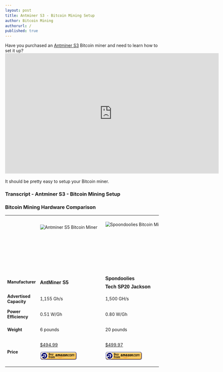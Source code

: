 ```yaml
---
layout: post
title: Antminer S3 - Bitcoin Mining Setup
author: Bitcoin Mining
authorurl: /
published: true
---
```



<p>Have you purchased an <A href="http://www.runtogold.com/1155ghsantminerbitcoinminer">Antminer S3</a> Bitcoin miner and need to learn how to set it up?
<iframe width="700" height="394" src="https://www.youtube.com/embed/4RBt2LPMEZY" frameborder="0" allowfullscreen></iframe>
<p>It should be pretty easy to setup your Bitcoin miner.

### Transcript - Antminer S3 - Bitcoin Mining Setup


### Bitcoin Mining Hardware Comparison

<div id="tableMainWrapper"><div id="tableWrapper" style="width: 100%;"><table id="vsTable"><tbody class=""><tr class=""><td class="cat title" style="width: 25%;"></td><td class="title" style="width: 25%;"><div class=""></div></td><td class="title" style="width: 25%;"></td><td class="title" style="width: 25%;"></td></tr><tr class="second"><td class="cat" style="width: 280px;"></td><td style="width: 281px;" class="text"><div><p><img style="display: block; margin-left: auto; margin-right: auto;" src="https://www.bitcoinmining.com/images/bitcoin-miner-antminer-s5.jpg" alt="Antminer S5 Bitcoin Miner" width="200" height="133"></p></div></td><td style="width: 280px;" class="text"><div><p><img style="display: block; margin-left: auto; margin-right: auto;" src="https://www.bitcoinmining.com/images/bitcoin-miner-spondoolies.jpg" alt="Spoondoolies Bitcoin Miner" width="200" height="150"></p></div></td><td style="width: 280px;" class="text"><div><p><img style="display: block; margin-left: auto; margin-right: auto;" src="https://www.bitcoinmining.com/images/bitcoin-miner-bitfury-usb.jpg" alt="Bitfury USB Bitcoin Miner" width="200" height="111"></p></div></td></tr><tr><td class="cat" style="width: 25%;"><div class=""><b>Manufacturer</b></div></td><td style="width: 25%;" class="text"><div><h1 id="title" class="a-size-large a-spacing-none" style="box-sizing: border-box; padding: 0px; margin-top: 0px; margin-right: 0px; margin-left: 0px; font-family: Arial, sans-serif; text-rendering: optimizeLegibility; font-weight: 400; color: #111111; margin-bottom: 0px !important; font-size: 21px !important; line-height: 1.3 !important;"><strong><span id="productTitle" class="a-size-large" style="box-sizing: border-box; text-rendering: optimizeLegibility; line-height: 1.3 !important; font-size: 16px;">AntMiner S5</span></strong></h1></div></td><td style="width: 25%;" class="text"><div><h1 id="title" class="a-size-large a-spacing-none" style="box-sizing: border-box; padding: 0px; margin-top: 0px; margin-right: 0px; margin-left: 0px; font-family: Arial, sans-serif; text-rendering: optimizeLegibility; font-weight: 400; color: #111111; margin-bottom: 0px !important; font-size: 21px !important; line-height: 1.3 !important;"><strong><span id="productTitle" class="a-size-large" style="box-sizing: border-box; text-rendering: optimizeLegibility; line-height: 1.3 !important; font-size: 16px;">Spondoolies</span></strong></h1>
<h1 class="a-size-large a-spacing-none" style="box-sizing: border-box; padding: 0px; margin-top: 0px; margin-right: 0px; margin-left: 0px; font-family: Arial, sans-serif; text-rendering: optimizeLegibility; font-weight: 400; color: #111111; margin-bottom: 0px !important; font-size: 21px !important; line-height: 1.3 !important;"><strong><span id="productTitle" class="a-size-large" style="box-sizing: border-box; text-rendering: optimizeLegibility; line-height: 1.3 !important; font-size: 16px;">Tech SP20 Jackson</span></strong></h1></div></td><td style="width: 25%;" class="text"><div><h1 id="title" class="a-size-large a-spacing-none" style="box-sizing: border-box; padding: 0px; margin-top: 0px; margin-right: 0px; margin-left: 0px; font-family: Arial, sans-serif; text-rendering: optimizeLegibility; font-weight: 400; color: #111111; margin-bottom: 0px !important; font-size: 21px !important; line-height: 1.3 !important;"><strong><span style="font-size: 16px;"><span id="productTitle" class="a-size-large" style="box-sizing: border-box; text-rendering: optimizeLegibility; line-height: 1.3 !important;"></span><span style="line-height: 1.3;">BPMC Red Fury USB</span><span class="a-size-large" style="box-sizing: border-box; text-rendering: optimizeLegibility; line-height: 1.3 !important;"><br></span></span></strong></h1>
<h1 class="a-size-large a-spacing-none" style="box-sizing: border-box; padding: 0px; margin-top: 0px; margin-right: 0px; margin-left: 0px; font-family: Arial, sans-serif; text-rendering: optimizeLegibility; font-weight: 400; color: #111111; margin-bottom: 0px !important; font-size: 21px !important; line-height: 1.3 !important;"><strong><span style="font-size: 16px;"><span id="productTitle" class="a-size-large" style="box-sizing: border-box; text-rendering: optimizeLegibility; line-height: 1.3 !important;"></span></span></strong></h1></div></td></tr><tr class="second"><td class="cat" style="width: 25%;"><b>Advertised Capacity</b></td><td style="width: 25%;" class="text"><div><p>1,155 Gh/s</p></div></td><td style="width: 25%;" class="text"><div><p>1,500 GH/s</p></div></td><td style="width: 25%;" class="text"><div><p>2.5 GH/s</p></div></td></tr><tr><td class="cat" style="width: 25%;"><b>Power Efficiency</b></td><td style="width: 25%;" class="text"><div><p>0.51 W/Gh</p></div></td><td style="width: 25%;" class="text"><div><p>0.80 W/Gh</p></div></td><td style="width: 25%;" class="text"><div><p>1.00 W/Gh</p></div></td></tr><tr class="second"><td class="cat" style="width: 25%;"><b>Weight</b></td><td style="width: 25%;" class="text"><div><p>6 pounds</p></div></td><td style="width: 25%;" class="text"><div><p>20 pounds</p></div></td><td style="width: 25%;" class="text"><div><p>1.6 ounces</p></div></td></tr><tr><td class="cat" style="width: 25%;"><b>Price</b></td><td style="width: 25%;" class="text"><div><p><a href="http://www.runtogold.com/1155ghsantminerbitcoinminer" target="_blank">$494.99</a><p><a href="http://www.runtogold.com/1155ghsantminerbitcoinminer"><img border="0" alt="Buy Antminer S5 bitcoin miner" src="/images/buy-from-amazon.gif" width="120" height="28"></a></p></div></td><td style="width: 25%;" class="text"><div><p><a href="http://www.runtogold.com/17thsspondooliesbitcoinminer" target="_blank">$499.97</a><p><a href="http://www.runtogold.com/17thsspondooliesbitcoinminer"><img border="0" alt="Buy Spondoolies bitcoin miner" src="/images/buy-from-amazon.gif" width="120" height="28"></a></p></div></td><td style="width: 25%;" class="text"><div><p><a href="http://www.runtogold.com/2ghsbitfuryusbbitcoinminer" target="_blank">$33.87</a><p><a href="http://www.runtogold.com/2ghsbitfuryusbbitcoinminer"><img border="0" alt="Buy Bitfury bitcoin miner" src="/images/buy-from-amazon.gif" width="120" height="28"></a></p></div></td></tr></tbody></table></div>